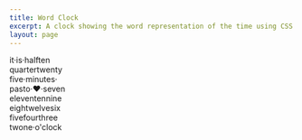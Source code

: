 ```yaml
---
title: Word Clock
excerpt: A clock showing the word representation of the time using CSS and JavaScript.
layout: page
---
```


<div id="clock">
<span class="it">it</span>·<span class="is">is</span>·<span class="half">h<span class="quarter">a</span>lf</span><span class="10from">ten</span><br /> <span class="quarter">quarter</span><span class="20from 25from">twenty</span><br /> <span class="25from 5from">five</span>·<span class="minutes">minutes</span>·<br /> <span class="half past">pas<span class="to">t</span></span><span class="to">o</span>·<span id="sec">♥</span>·<span class="7">seven</span><br /> <span class="11">eleven</span><span class="10">ten</span><span class="9">nine</span><br /> <span class="8">eigh<span class="12">t</span></span><span class="12">welve</span><span class="6">six</span><br /> <span class="5">five</span><span class="4">four</span><span class="3">three</span><br /> <span class="2">tw<span class="1">o</span></span><span class="1">ne</span>·<span class="oclock">o'clock</span>
</div>

<link rel="stylesheet" href="/files/2009/11/word-clock.css" />
<script type="text/javascript" src="https://www.google.com/jsapi"></script>
<script src="/files/2009/11/word-clock.js"></script>
